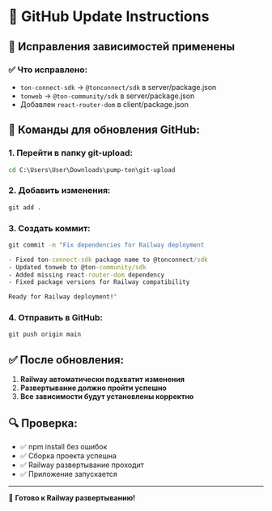 # 📝 GitHub Update Instructions

## 🔧 Исправления зависимостей применены

### ✅ Что исправлено:
- `ton-connect-sdk` → `@tonconnect/sdk` в server/package.json
- `tonweb` → `@ton-community/sdk` в server/package.json  
- Добавлен `react-router-dom` в client/package.json

## 🚀 Команды для обновления GitHub:

### 1. Перейти в папку git-upload:
```cmd
cd C:\Users\User\Downloads\pump-ton\git-upload
```

### 2. Добавить изменения:
```cmd
git add .
```

### 3. Создать коммит:
```cmd
git commit -m "Fix dependencies for Railway deployment

- Fixed ton-connect-sdk package name to @tonconnect/sdk
- Updated tonweb to @ton-community/sdk  
- Added missing react-router-dom dependency
- Fixed package versions for Railway compatibility

Ready for Railway deployment!"
```

### 4. Отправить в GitHub:
```cmd
git push origin main
```

## ✅ После обновления:

1. **Railway автоматически подхватит изменения**
2. **Развертывание должно пройти успешно**
3. **Все зависимости будут установлены корректно**

## 🔍 Проверка:

- ✅ npm install без ошибок
- ✅ Сборка проекта успешна  
- ✅ Railway развертывание проходит
- ✅ Приложение запускается

---

🎉 **Готово к Railway развертыванию!**

